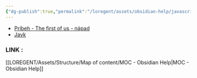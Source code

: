 ```yaml
---
{"dg-publish":true,"permalink":"/loregent/assets/obsidian-help/javascript-randomiser/"}
---
```



<div><ul class="dataview list-view-ul"><li><span><a data-tooltip-position="top" aria-label="LOREGENT/Assets/Fleeting Notes/Príbeh - The first of us - nápad.md" data-href="LOREGENT/Assets/Fleeting Notes/Príbeh - The first of us - nápad.md" href="LOREGENT/Assets/Fleeting Notes/Príbeh - The first of us - nápad.md" class="internal-link" target="_blank" rel="noopener nofollow">Príbeh - The first of us - nápad</a></span></li><li><span><a data-tooltip-position="top" aria-label="LOREGENT/Assets/References/Authors/Javk.md" data-href="LOREGENT/Assets/References/Authors/Javk.md" href="LOREGENT/Assets/References/Authors/Javk.md" class="internal-link" target="_blank" rel="noopener nofollow">Javk</a></span></li></ul></div>

### LINK : 
[[LOREGENT/Assets/Structure/Map of content/MOC - Obsidian Help\|MOC - Obsidian Help]]